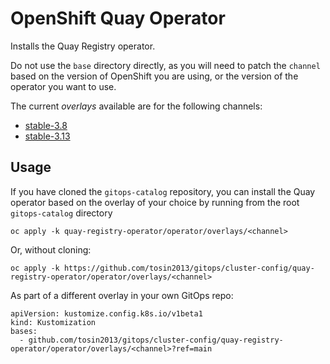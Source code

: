 # OpenShift Quay Operator

Installs the Quay Registry operator.

Do not use the `base` directory directly, as you will need to patch the `channel` based on the version of OpenShift you are using, or the version of the operator you want to use.

The current *overlays* available are for the following channels:
* [stable-3.8](overlays/stable-3.8)
* [stable-3.13](overlays/stable-3.13)

## Usage

If you have cloned the `gitops-catalog` repository, you can install the Quay operator based on the overlay of your choice by running from the root `gitops-catalog` directory

```
oc apply -k quay-registry-operator/operator/overlays/<channel>
```

Or, without cloning:

```
oc apply -k https://github.com/tosin2013/gitops/cluster-config/quay-registry-operator/operator/overlays/<channel>
```

As part of a different overlay in your own GitOps repo:

```
apiVersion: kustomize.config.k8s.io/v1beta1
kind: Kustomization
bases:
  - github.com/tosin2013/gitops/cluster-config/quay-registry-operator/operator/overlays/<channel>?ref=main
```